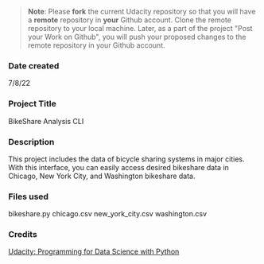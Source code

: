 >**Note**: Please **fork** the current Udacity repository so that you will have a **remote** repository in **your** Github account. Clone the remote repository to your local machine. Later, as a part of the project "Post your Work on Github", you will push your proposed changes to the remote repository in your Github account.

### Date created
7/8/22

### Project Title
BikeShare Analysis CLI

### Description
This project includes the data of bicycle sharing systems in major cities. With this interface, you can easily access desired bikeshare data in Chicago, New York City, and Washington bikeshare data.

### Files used
bikeshare.py
chicago.csv
new_york_city.csv
washington.csv

### Credits
[Udacity: Programming for Data Science with Python](https://learn.udacity.com/nanodegrees/nd104/parts/cd0024)

